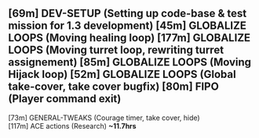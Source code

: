 [69m]  DEV-SETUP       (Setting up code-base & test mission for 1.3 development)
[45m]  GLOBALIZE LOOPS (Moving healing loop)
[177m] GLOBALIZE LOOPS (Moving turret loop, rewriting turret assignement)
[85m]  GLOBALIZE LOOPS (Moving Hijack loop)
[52m]  GLOBALIZE LOOPS (Global take-cover, take cover bugfix)
[80m]  FIPO            (Player command exit)
--------------------------------------------------------
[73m]  GENERAL-TWEAKS  (Courage timer, take cover, hide)   
[117m] ACE actions     (Research)
**~11.7hrs**